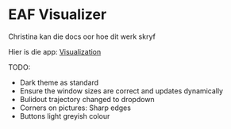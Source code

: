 # EAF Visualizer

Christina kan die docs oor hoe dit werk skryf

Hier is die app: [Visualization](https://eaf-visualizations.streamlit.app/)

TODO:

- Dark theme as standard
- Ensure the window sizes are correct and updates dynamically
- Bulidout trajectory changed to dropdown
- Corners on pictures: Sharp edges
- Buttons light greyish colour
